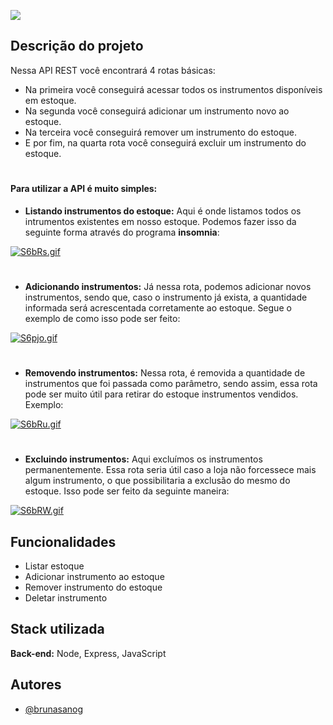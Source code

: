 
![](https://68.media.tumblr.com/e5da5ca31ca2d1775c84b149e8543fb3/tumblr_oaku5s68Qn1qf4kz5o1_1280.gif)


## Descrição do projeto

Nessa API REST você encontrará 4 rotas básicas:

- Na primeira você conseguirá acessar todos os instrumentos disponíveis em estoque.
- Na segunda você conseguirá adicionar um instrumento novo ao estoque.
- Na terceira você conseguirá remover um instrumento do estoque.
- E por fim, na quarta rota você conseguirá excluir um instrumento do estoque.

#
#### Para utilizar a API é muito simples: 

- **Listando instrumentos do estoque:**
Aqui é onde listamos todos os intrumentos existentes em nosso estoque. Podemos fazer isso da seguinte forma através do programa **insomnia**:

[![S6bRs.gif](https://s6.gifyu.com/images/S6bRs.gif)](https://gifyu.com/image/S6bRs)

#

- **Adicionando instrumentos:**
Já nessa rota, podemos adicionar novos instrumentos, sendo que, caso o instrumento já exista, a quantidade informada será acrescentada corretamente ao estoque. Segue o exemplo de como isso pode ser feito:

[![S6pjo.gif](https://s6.gifyu.com/images/S6pjo.gif)](https://gifyu.com/image/S6pjo)

#

- **Removendo instrumentos:**
Nessa rota, é removida a quantidade de instrumentos que foi passada como parâmetro, sendo assim, essa rota pode ser muito útil para retirar do estoque instrumentos vendidos. Exemplo:

[![S6bRu.gif](https://s6.gifyu.com/images/S6bRu.gif)](https://gifyu.com/image/S6bRu)

#

- **Excluindo instrumentos:**
Aqui excluímos os instrumentos permanentemente. Essa rota seria útil caso a loja não forcessece mais algum instrumento, o que possibilitaria a exclusão do mesmo do estoque. Isso pode ser feito da seguinte maneira:

[![S6bRW.gif](https://s6.gifyu.com/images/S6bRW.gif)](https://gifyu.com/image/S6bRW)




## Funcionalidades

- Listar estoque
- Adicionar instrumento ao estoque
- Remover instrumento do estoque
- Deletar instrumento

## Stack utilizada

**Back-end:** Node, Express, JavaScript


## Autores

- [@brunasanog](https://www.github.com/brunasanog)


